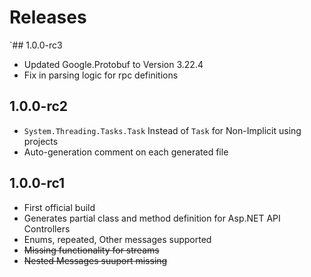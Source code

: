 # Releases

`## 1.0.0-rc3

- Updated Google.Protobuf to Version 3.22.4
- Fix in parsing logic for rpc definitions

## 1.0.0-rc2

- `System.Threading.Tasks.Task` Instead of `Task` for Non-Implicit using projects
- Auto-generation comment on each generated file

## 1.0.0-rc1

- First official build
- Generates partial class and method definition for Asp.NET API Controllers
- Enums, repeated, Other messages supported
- ~~Missing functionality for streams~~
- ~~Nested Messages suuport missing~~
